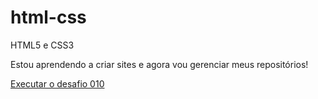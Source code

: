 # html-css
 HTML5 e CSS3


Estou aprendendo a criar sites e agora vou gerenciar meus repositórios!

<a href="https://erkzz1.github.io/html-css/desafios/modulo%2002/d010/desafio10.html"> Executar o desafio 010</a>